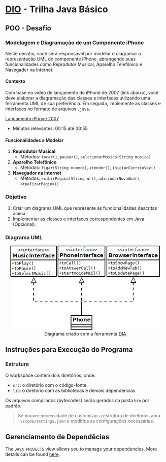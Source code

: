 # [DIO](www.dio.me) - Trilha Java Básico

## POO - Desafio

### Modelagem e Diagramação de um Componente iPhone

Neste desafio, você será responsável por modelar e diagramar a representação UML do componente iPhone, abrangendo suas funcionalidades como Reprodutor Musical, Aparelho Telefônico e Navegador na Internet.

#### Contexto
Com base no vídeo de lançamento do iPhone de 2007 (link abaixo), você deve elaborar a diagramação das classes e interfaces utilizando uma ferramenta UML de sua preferência. Em seguida, implemente as classes e interfaces no formato de arquivos `.java`.

[Lançamento iPhone 2007](https://www.youtube.com/watch?v=9ou608QQRq8)
- Minutos relevantes: 00:15 até 00:55

#### Funcionalidades a Modelar
1. **Reprodutor Musical**
   - Métodos: `tocar()`, `pausar()`, `selecionarMusica(String musica)`
2. **Aparelho Telefônico**
   - Métodos: `ligar(String numero)`, `atender()`, `iniciarCorreioVoz()`
3. **Navegador na Internet**
   - Métodos: `exibirPagina(String url)`, `adicionarNovaAba()`, `atualizarPagina()`

### Objetivo
1. Criar um diagrama UML que represente as funcionalidades descritas acima.
2. Implementar as classes e interfaces correspondentes em Java (Opcional).

### Diagrama UML

<center>
<img src="diagrama-uml.jpeg" alt="Diagrama UML" title="Diagrama UML" ><br>
<caption>Diagrama criado com a ferramenta <a href="http://dia-installer.de/">DIA</a></caption>
</center>

## Instruções para Execução do Programa

### Estrutura

O workspace contém dois diretórios, onde:

- `src`: o diretório com o código-fonte.
- `lib`: o diretório com as bibliotecas e demais dependencias.

Os arquivos compilados (bytecodes) serão gerados na pasta `bin` por padrão.

> Se houver necessidade de customizar a estrutura de diretórios abra `.vscode/settings.json` e modifica as configurações necessárias.

## Gerenciamento de Dependêcias

The `JAVA PROJECTS` view allows you to manage your dependencies. More details can be found [here](https://github.com/microsoft/vscode-java-dependency#manage-dependencies).